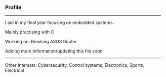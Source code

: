 ### Profile
------------------------------------------
I am in my final year focusing on embedded systems.

Mainly practising with C 

Working on:
Breaking ASUS Router

Adding more information/updating this file soon


----
Other Interests: Cybersecurity, Control systems, Electronics, Sports, Electrical




<!--
**mingumckevin/mingumckevin** is a ✨ _special_ ✨ repository because its `README.md` (this file) appears on your GitHub profile.

Here are some ideas to get you started:

- 🔭 I’m currently working on ...
- 🌱 I’m currently learning ...
- 👯 I’m looking to collaborate on ...
- 🤔 I’m looking for help with ...
- 💬 Ask me about ...
- 📫 How to reach me: ...
- 😄 Pronouns: ...
- ⚡ Fun fact: ...
-->
